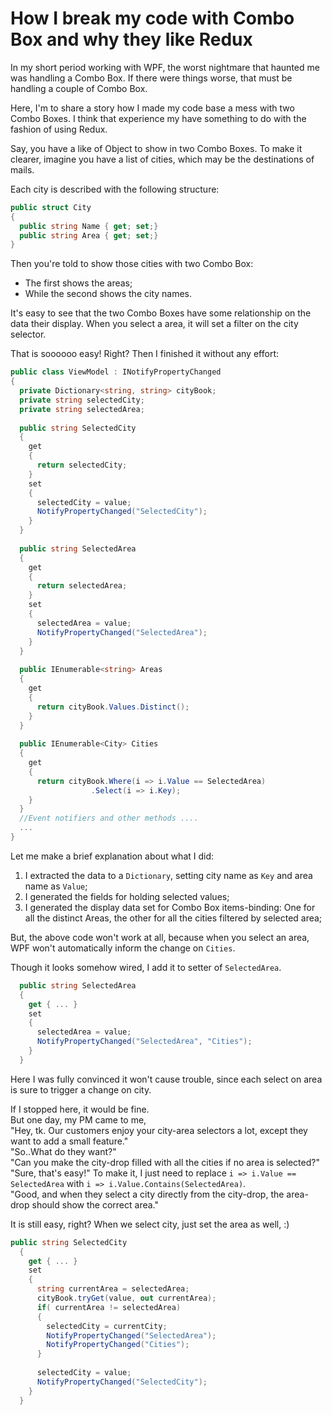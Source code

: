 # How I break my code with Combo Box and why they like Redux

In my short period working with WPF,
the worst nightmare that haunted me was handling a Combo Box.
If there were things worse, that must be handling a couple of Combo Box.

Here, I'm to share a story how I made my code base a mess with two Combo Boxes. 
 I think that experience my have something to do with the fashion of using Redux.

Say, you have a like of Object to show in two Combo Boxes.
To make it clearer, imagine you have a list of cities, 
 which may be the destinations of mails.

Each city is described with the following structure:
```csharp
public struct City
{
  public string Name { get; set;}
  public string Area { get; set;}
}
```

Then you're told to show those cities with two Combo Box:
 - The first shows the areas;
 - While the second shows the city names.

It's easy to see that the two Combo Boxes have some relationship on the data their display.
When you select a area, it will set a filter on the city selector.

That is soooooo easy! Right? 
Then I finished it without any effort:

```csharp
public class ViewModel : INotifyPropertyChanged
{
  private Dictionary<string, string> cityBook;
  private string selectedCity;
  private string selectedArea;
  
  public string SelectedCity
  {
    get 
    {
      return selectedCity;
    }
    set
    {
      selectedCity = value;
      NotifyPropertyChanged("SelectedCity");
    }
  }
  
  public string SelectedArea
  {
    get
    {
      return selectedArea;
    }
    set
    {
      selectedArea = value;
      NotifyPropertyChanged("SelectedArea");
    }
  }
    
  public IEnumerable<string> Areas
  {
    get 
    {
      return cityBook.Values.Distinct();
    }
  }
  
  public IEnumerable<City> Cities
  {
    get
    {
      return cityBook.Where(i => i.Value == SelectedArea)
                  .Select(i => i.Key);
    }
  }
  //Event notifiers and other methods ....
  ...
}
```
Let me make a brief explanation about what I did:
 1. I extracted the data to a `Dictionary`, setting city name as `Key` and area name as `Value`;
 2. I generated the fields for holding selected values;
 3. I generated the display data set for Combo Box items-binding: 
    One for all the distinct Areas, the other for all the cities filtered by selected area;
    
But, the above code won't work at all, 
because when you select an area, WPF won't automatically inform the change on `Cities`.

Though it looks somehow wired, I add it to setter of `SelectedArea`.
```csharp
  public string SelectedArea
  {
    get { ... }
    set
    {
      selectedArea = value;
      NotifyPropertyChanged("SelectedArea", "Cities");
    }
  }
```
Here I was fully convinced it won't cause trouble, since each select on area is sure to trigger a change on city.

If I stopped here, it would be fine.  
But one day, my PM came to me,  
 "Hey, tk. Our customers enjoy your city-area selectors a lot, except they want to add a small feature."  
 "So..What do they want?"  
 "Can you make the city-drop filled with all the cities if no area is selected?"  
 "Sure, that's easy!" 
 To make it, I just need to replace `i => i.Value == SelectedArea` with `i => i.Value.Contains(SelectedArea)`.  
 "Good, and when they select a city directly from the city-drop, the area-drop should show the correct area."
 
It is still easy, right?
When we select city, just set the area as well, :)

```csharp
public string SelectedCity
  {
    get { ... }
    set
    {
      string currentArea = selectedArea;
      cityBook.tryGet(value, out currentArea);
      if( currentArea != selectedArea)
      {
        selectedCity = currentCity;
        NotifyPropertyChanged("SelectedArea");
        NotifyPropertyChanged("Cities");
      }
      
      selectedCity = value;
      NotifyPropertyChanged("SelectedCity");
    }
  }
```
